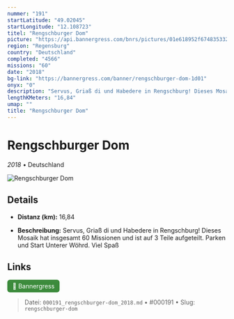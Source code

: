 ```yaml
---
nummer: "191"
startLatitude: "49.02045"
startLongitude: "12.108723"
titel: "Rengschburger Dom"
picture: "https://api.bannergress.com/bnrs/pictures/01e618952f674835332465d76a5ce86c"
region: "Regensburg"
country: "Deutschland"
completed: "4566"
missions: "60"
date: "2018"
bg-link: "https://bannergress.com/banner/rengschburger-dom-1d01"
onyx: "0"
description: "Servus, Griaß di und Habedere in Rengschburg! Dieses Mosaik hat insgesamt 60 Missionen und ist auf 3 Teile aufgeteilt. Parken und Start Unterer Wöhrd. Viel Spaß"
lengthKMeters: "16,84"
umap: ""
title: "Rengschburger Dom"
---
```

# Rengschburger Dom

*2018* • Deutschland

![Rengschburger Dom](https://api.bannergress.com/bnrs/pictures/01e618952f674835332465d76a5ce86c)

## Details
- **Distanz (km):** 16,84



- **Beschreibung:** Servus, Griaß di und Habedere in Rengschburg! Dieses Mosaik hat insgesamt 60 Missionen und ist auf 3 Teile aufgeteilt. Parken und Start Unterer Wöhrd. Viel Spaß


## Links
<div style="margin-top: 0.5em;">
<a href="https://bannergress.com/banner/rengschburger-dom-1d01" target="_blank" style="display:inline-block;margin-right:8px;padding:6px 12px;background-color:#3c8b3c;color:white;text-decoration:none;border-radius:6px;">🔗 Bannergress</a>

</div>


> Datei: `000191_rengschburger-dom_2018.md` • #000191 • Slug: `rengschburger-dom`
